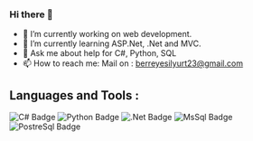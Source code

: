 ### Hi there 👋


- 🔭 I’m currently working on web development.
- 🌱 I’m currently learning ASP.Net, .Net and MVC.
- 💬 Ask me about help for C#, Python, SQL
- 📫 How to reach me: Mail on : berreyesilyurt23@gmail.com

## Languages and Tools :

![C# Badge](https://img.shields.io/badge/C%23-239120?style=for-the-badge&logo=c-sharp&logoColor=white)
![Python Badge](	https://img.shields.io/badge/Python-FFD43B?style=for-the-badge&logo=python&logoColor=blue)
![.Net Badge](https://img.shields.io/badge/.NET-512BD4?style=for-the-badge&logo=dotnet&logoColor=white)
![MsSql Badge](https://img.shields.io/badge/Microsoft%20SQL%20Server-CC2927?style=for-the-badge&logo=microsoft%20sql%20server&logoColor=white)
![PostreSql Badge](https://img.shields.io/badge/PostgreSQL-316192?style=for-the-badge&logo=postgresql&logoColor=white)



